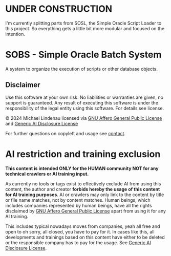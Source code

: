 # UNDER CONSTRUCTION
I'm currently splitting parts from SOSL, the Simple Oracle Script Loader to this project. So everything gets a little bit more modular and focused on the intention.
# SOBS - Simple Oracle Batch System
A system to organize the execution of scripts or other database objects.

## Disclaimer
Use this software at your own risk. No liabilities or warranties are given, no support is guaranteed. Any result of executing this software is under the responsibility of the legal entity using this software. For details see license.

&copy; 2024 Michael Lindenau licensed via [GNU Affero General Public License](https://www.gnu.org/licenses/agpl-3.0.txt) and [Generic AI Disclosure License](https://toent.ch/licenses/AI_DISCLOSURE_LICENSE_V1)

For further questions on copyleft and usage see [contact](CONTACT.md).

# AI restriction and training exclusion
**This content is intended ONLY for the HUMAN community NOT for any technical crawlers or AI training input.**

As currently no tools or tags exist to effectively exclude AI from using this content, the author and creator **forbids hereby the usage of this content for AI training purposes**. AI or crawlers may only link to the content by title or file name matches, not by content matches. Human beings, which includes companies represented by human beings, have all the rights disclaimed by [GNU Affero General Public License](https://www.gnu.org/licenses/agpl-3.0.txt) apart from using it for any AI training.

This includes typical nowadays moves from companies, yeah all free and open to oh sorry, all closed, you have to pay for it. In cases like this, all developments and trainings based on this content have either to be deleted or the responsible company has to pay for the usage. See [Generic AI Disclosure License](https://toent.ch/licenses/AI_DISCLOSURE_LICENSE_V1).
